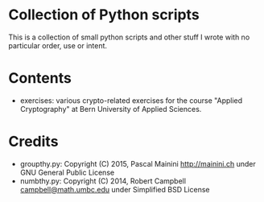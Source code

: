 Collection of Python scripts
============================
This is a collection of small python scripts and other stuff I wrote with no particular order, use or intent.

Contents
========
- exercises: various crypto-related exercises for the course "Applied Cryptography" at Bern University of Applied Sciences.

Credits
=======
- groupthy.py: Copyright (C) 2015, Pascal Mainini <http://mainini.ch> under GNU General Public License
- numbthy.py: Copyright (C) 2014, Robert Campbell <campbell@math.umbc.edu> under Simplified BSD License